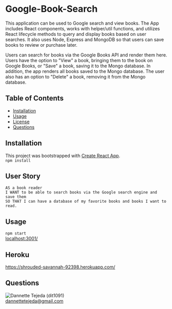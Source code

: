 # Google-Book-Search

This application can be used to Google search and view books. The App includes React components, works with helper/util functions, and utilizes React lifecycle methods to query and display books based on user searches. It also uses Node, Express and MongoDB so that users can save books to review or purchase later.

Users can search for books via the Google Books API and render them here. Users have the option to "View" a book, bringing them to the book on Google Books, or "Save" a book, saving it to the Mongo database. In addition, the app renders all books saved to the Mongo database. The user also has an option to "Delete" a book, removing it from the Mongo database.

## Table of Contents 
* [Installation](#installation) 
* [Usage](#usage) 
* [License](#license) 
* [Questions](#questions) 


## Installation 
 This project was bootstrapped with [Create React App](https://github.com/facebook/create-react-app).
 \
 `npm install`

## User Story
`AS a book reader`
\
`I WANT to be able to search books via the Google search engine and save them`
\
`SO THAT I can have a database of my favorite books and books I want to read.`

## Usage 
 `npm start`
 \
 [localhost:3001/](https://http://localhost:3001/)
 
 ## Heroku
https://shrouded-savannah-92398.herokuapp.com/


## Questions 
![Dannette Tejeda](https://i.ibb.co/pK5PBgc/Icon.png) (dit1091)  
[dannettetejeda@gmail.com](mailto:dannettetejeda@gmail.com)

